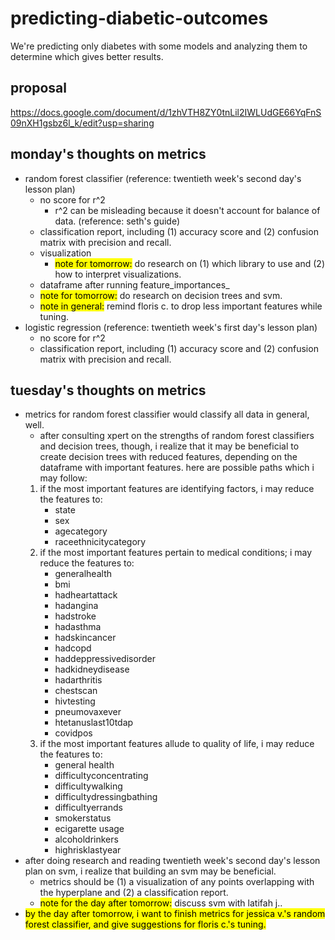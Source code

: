 # predicting-diabetic-outcomes
We're predicting only diabetes with some models and analyzing them to determine which gives better results.
## proposal
https://docs.google.com/document/d/1zhVTH8ZY0tnLil2IWLUdGE66YqFnS09nXH1gsbz6l_k/edit?usp=sharing
## monday's thoughts on metrics
* random forest classifier (reference: twentieth week's second day's lesson plan)
    * no score for r^2
        * r^2 can be misleading because it doesn't account for balance of data. (reference: seth's guide)
    * classification report, including (1) accuracy score and (2) confusion matrix with precision and recall.
    * visualization
        * <mark>note for tomorrow:</mark> do research on (1) which library to use and (2) how to interpret visualizations.
    * dataframe after running feature_importances_
    * <mark>note for tomorrow:</mark> do research on decision trees and svm.
    * <mark>note in general:</mark> remind floris c. to drop less important features while tuning.
* logistic regression (reference: twentieth week's first day's lesson plan)
    * no score for r^2
    * classification report, including (1) accuracy score and (2) confusion matrix with precision and recall.
## tuesday's thoughts on metrics
* metrics for random forest classifier would classify all data in general, well.
    * after consulting xpert on the strengths of random forest classifiers and decision trees, though, i realize that it may be beneficial to create decision trees with reduced features, depending on the dataframe with important features. here are possible paths which i may follow:
    1. if the most important features are identifying factors, i may reduce the features to:
        * state
        * sex
        * agecategory
        * raceethnicitycategory
    2. if the most important features pertain to medical conditions; i may reduce the features to:
        * generalhealth
        * bmi
        * hadheartattack
        * hadangina
        * hadstroke
        * hadasthma
        * hadskincancer
        * hadcopd
        * haddeppressivedisorder
        * hadkidneydisease
        * hadarthritis
        * chestscan
        * hivtesting
        * pneumovaxever
        * htetanuslast10tdap
        * covidpos
    3. if the most important features allude to quality of life, i may reduce the features to:
        * general health
        * difficultyconcentrating
        * difficultywalking
        * difficultydressingbathing
        * difficultyerrands
        * smokerstatus
        * ecigarette usage
        * alcoholdrinkers
        * highrisklastyear
* after doing research and reading twentieth week's second day's lesson plan on svm, i realize that building an svm may be beneficial.
    * metrics should be (1) a visualization of any points overlapping with the hyperplane and (2) a classification report.
    * <mark>note for the day after tomorrow:</mark> discuss svm with latifah j..
* <mark>by the day after tomorrow, i want to finish metrics for jessica v.'s random forest classifier, and give suggestions for floris c.'s tuning.</mark>
